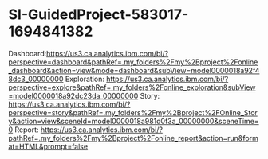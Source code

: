 # SI-GuidedProject-583017-1694841382
Dashboard:https://us3.ca.analytics.ibm.com/bi/?perspective=dashboard&pathRef=.my_folders%2Fmy%2Bproject%2Fonline_dashboard&action=view&mode=dashboard&subView=model0000018a92f48dc3_00000000
Exploration: https://us3.ca.analytics.ibm.com/bi/?perspective=explore&pathRef=.my_folders%2Fonline_exploration&subView=model0000018a92dc23da_00000000
Story: https://us3.ca.analytics.ibm.com/bi/?perspective=story&pathRef=.my_folders%2Fmy%2Bproject%2FOnline_Story&action=view&sceneId=model0000018a981d0f3a_00000000&sceneTime=0
Report: https://us3.ca.analytics.ibm.com/bi/?pathRef=.my_folders%2Fmy%2Bproject%2Fonline_report&action=run&format=HTML&prompt=false
